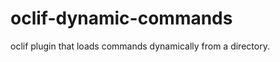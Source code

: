 oclif-dynamic-commands
======================

oclif plugin that loads commands dynamically from a directory.
